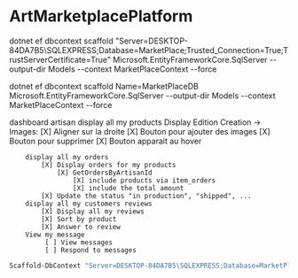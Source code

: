 # ArtMarketplacePlatform
dotnet ef dbcontext scaffold "Server=DESKTOP-84DA7B5\SQLEXPRESS;Database=MarketPlace;Trusted_Connection=True;TrustServerCertificate=True" Microsoft.EntityFrameworkCore.SqlServer --output-dir Models --context MarketPlaceContext --force

dotnet ef dbcontext scaffold Name=MarketPlaceDB Microsoft.EntityFrameworkCore.SqlServer --output-dir Models --context MarketPlaceContext --force

dashboard 
    artisan
        display all my products
            Display
            Edition
            Creation
            -> Images:
                [X] Aligner sur la droite
                [X] Bouton pour ajouter des images
                [X] Bouton pour supprimer
                [X] Bouton apparait au hover

        display all my orders
            [X] Display orders for my products
                [X] GetOrdersByArtisanId 
                    [X] include products via item_orders
                    [X] include the total amount
            [X] Update the status "in production", "shipped", ...
        display all my customers reviews
            [X] Display all my reviews
            [X] Sort by product
            [X] Answer to review
        View my message
             [ ] View messages
             [ ] Respond to messages

   ```bash
   Scaffold-DbContext "Server=DESKTOP-84DA7B5\SQLEXPRESS;Database=MarketPlace;Trusted_Connection=True;TrustServerCertificate=True" Microsoft.EntityFrameworkCore.SqlServer -OutputDir ../Domain -ContextDir ../DAL -Namespace Domain -ContextNamespace DAL -Force
   ```